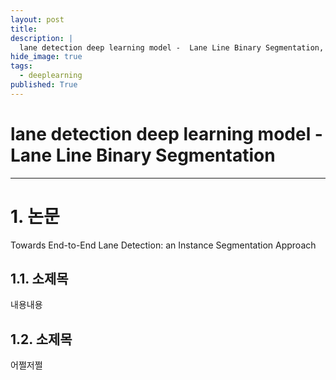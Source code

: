 ```yaml
---
layout: post
title: 
description: |
  lane detection deep learning model -  Lane Line Binary Segmentation, LaneNet Model
hide_image: true
tags:
  - deeplearning
published: True
---
```


# lane detection deep learning model -  Lane Line Binary Segmentation
* * *

# 1. 논문
Towards End-to-End Lane Detection: an Instance Segmentation Approach


## 1.1. 소제목
내용내용

## 1.2. 소제목
어쩔저쩔


